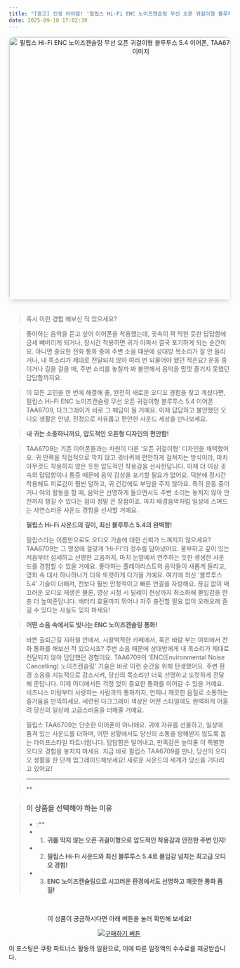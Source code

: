 ```yaml
---
title: "[광고] 인생 아이템! '필립스 Hi-Fi ENC 노이즈캔슬링 무선 오픈 귀걸이형 블루투스 5.4 이어폰, TAA6709, 다크그레이'을(를) 만나보세요."
date: 2025-09-10 17:02:39
---
```


<div align="center">
    <a href="https://link.coupang.com/re/AFFSDP?lptag=AF8916626&pageKey=8732687870&itemId=25375852185&vendorItemId=92369927730&traceid=V0-153-5f69c7eef29f3878&clickBeacon=ec9e7a30-8e67-11f0-9017-f8cc622ec134%7E3&requestid=20250911020225093266295177&token=31850C%7CMIXED" target="_blank">
        <img src="https://ads-partners.coupang.com/image1/chBtmBOw_c92DN97cncWMrAt7LpM4h93WdL8GUBnqmNWbbtZKvFHyd9_RZtbQup8EB9eYNtbLhKJRBde7NM_bsgvlELY72FB-VQ9TVl4sxGvPLLvzcuYF8FT8zlIyGXHYGxEGSZHyowymZhjwdPKtmEwWjyS3nzxQusa5ce2BH3ON54qi9ZJtMqfSOyGAyAjYbLfYla-PKEyzRfPe3DMlwZ2vmFOWayR9PizPygenqxueOzS-xTHIRrwQLTets5ZbgHv4Vcn4myQeqxLsl-IkwVSOhWG1jN4vIU=" alt="필립스 Hi-Fi ENC 노이즈캔슬링 무선 오픈 귀걸이형 블루투스 5.4 이어폰, TAA6709, 다크그레이 이미지" width="600" style="max-width: 100%; height: auto; border-radius: 12px; border: 1px solid #e0e0e0; box-shadow: 0 4px 8px rgba(0,0,0,0.1);">
    </a>
</div>
<br>

> 혹시 이런 경험 해보신 적 있으세요?

> 좋아하는 음악을 듣고 싶어 이어폰을 착용했는데, 귓속이 꽉 막힌 듯한 답답함에 금세 빼버리게 되거나, 장시간 착용하면 귀가 아파서 결국 포기하게 되는 순간이요. 아니면 중요한 전화 통화 중에 주변 소음 때문에 상대방 목소리가 잘 안 들리거나, 내 목소리가 제대로 전달되지 않아 여러 번 되물어야 했던 적은요? 운동 중이거나 길을 걸을 때, 주변 소리를 놓칠까 봐 불안해서 음악을 맘껏 즐기지 못했던 답답함까지요.

> 이 모든 고민을 한 번에 해결해 줄, 완전히 새로운 오디오 경험을 찾고 계셨다면, 필립스 Hi-Fi ENC 노이즈캔슬링 무선 오픈 귀걸이형 블루투스 5.4 이어폰 TAA6709, 다크그레이가 바로 그 해답이 될 거예요. 이제 답답하고 불안했던 오디오 생활은 안녕, 진정으로 자유롭고 편안한 사운드 세상을 만나보세요.

> **내 귀는 소중하니까요, 압도적인 오픈형 디자인의 편안함!**

> TAA6709는 기존 이어폰들과는 차원이 다른 '오픈 귀걸이형' 디자인을 채택했어요. 귀 안쪽을 직접적으로 막지 않고 귓바퀴에 편안하게 걸쳐지는 방식이라, 마치 아무것도 착용하지 않은 듯한 압도적인 착용감을 선사한답니다. 이제 더 이상 귓속의 답답함이나 통증 때문에 음악 감상을 포기할 필요가 없어요. 덕분에 장시간 착용해도 피로감이 훨씬 덜하고, 귀 건강에도 부담을 주지 않아요. 특히 운동 중이거나 야외 활동을 할 때, 음악은 선명하게 들으면서도 주변 소리는 놓치지 않아 안전까지 챙길 수 있다는 점이 정말 큰 장점이죠. 마치 배경음악처럼 일상에 스며드는 자연스러운 사운드 경험을 선사할 거예요.

> **필립스 Hi-Fi 사운드의 깊이, 최신 블루투스 5.4의 완벽함!**

> 필립스라는 이름만으로도 오디오 기술에 대한 신뢰가 느껴지지 않으세요? TAA6709는 그 명성에 걸맞게 'Hi-Fi'의 정수를 담아냈어요. 풍부하고 깊이 있는 저음부터 섬세하고 선명한 고음까지, 마치 눈앞에서 연주하는 듯한 생생한 사운드를 경험할 수 있을 거예요. 좋아하는 플레이리스트의 음악들이 새롭게 들리고, 영화 속 대사 하나하나가 더욱 또렷하게 다가올 거예요. 여기에 최신 '블루투스 5.4' 기술이 더해져, 전보다 훨씬 안정적이고 빠른 연결을 자랑해요. 끊김 없이 매끄러운 오디오 재생은 물론, 영상 시청 시 딜레이 현상까지 최소화해 몰입감을 한층 더 높여준답니다. 배터리 효율까지 뛰어나 자주 충전할 필요 없이 오래오래 즐길 수 있다는 사실도 잊지 마세요!

> **어떤 소음 속에서도 빛나는 ENC 노이즈캔슬링 통화!**

> 바쁜 출퇴근길 지하철 안에서, 시끌벅적한 카페에서, 혹은 바람 부는 야외에서 전화 통화를 해보신 적 있으시죠? 주변 소음 때문에 상대방에게 내 목소리가 제대로 전달되지 않아 답답했던 경험이요. TAA6709의 'ENC(Environmental Noise Cancelling) 노이즈캔슬링' 기술은 바로 이런 순간을 위해 탄생했어요. 주변 환경 소음을 지능적으로 감소시켜, 당신의 목소리만 더욱 선명하고 또렷하게 전달해 준답니다. 이제 어디에서든 걱정 없이 중요한 통화를 이어갈 수 있을 거예요. 비즈니스 미팅부터 사랑하는 사람과의 통화까지, 언제나 깨끗한 음질로 소통하는 즐거움을 만끽하세요. 세련된 다크그레이 색상은 어떤 스타일에도 완벽하게 어울려 당신의 일상에 고급스러움을 더해줄 거예요.

> 필립스 TAA6709는 단순한 이어폰이 아니에요. 귀에 자유를 선물하고, 일상에 품격 있는 사운드를 더하며, 어떤 상황에서도 당신의 소통을 방해받지 않도록 돕는 라이프스타일 파트너랍니다. 답답함은 덜어내고, 만족감은 높여줄 이 특별한 오디오 경험을 놓치지 마세요. 지금 바로 필립스 TAA6709를 만나, 당신의 오디오 생활을 한 단계 업그레이드해보세요! 새로운 사운드의 세계가 당신을 기다리고 있어요!

> ---

> **


> ### 이 상품을 선택해야 하는 이유
> - :**
> - 1.  **귀를 막지 않는 오픈 귀걸이형으로 압도적인 착용감과 안전한 주변 인지!**
> - 2.  **필립스 Hi-Fi 사운드와 최신 블루투스 5.4로 몰입감 넘치는 최고급 오디오 경험!**
> - 3.  **ENC 노이즈캔슬링으로 시끄러운 환경에서도 선명하고 깨끗한 통화 품질!**


<br>

<div align="center">
  <p>이 상품이 궁금하시다면 아래 버튼을 눌러 확인해 보세요!</p>
  <a href="https://link.coupang.com/re/AFFSDP?lptag=AF8916626&pageKey=8732687870&itemId=25375852185&vendorItemId=92369927730&traceid=V0-153-5f69c7eef29f3878&clickBeacon=ec9e7a30-8e67-11f0-9017-f8cc622ec134%7E3&requestid=20250911020225093266295177&token=31850C%7CMIXED" target="_blank">
    <img src="https://img.shields.io/badge/지금 바로 구매하기-FF5722?style=for-the-badge&logo=coupa&logoColor=white" alt="구매하기 버튼">
  </a>
</div>

이 포스팅은 쿠팡 파트너스 활동의 일환으로, 이에 따른 일정액의 수수료를 제공받습니다.
